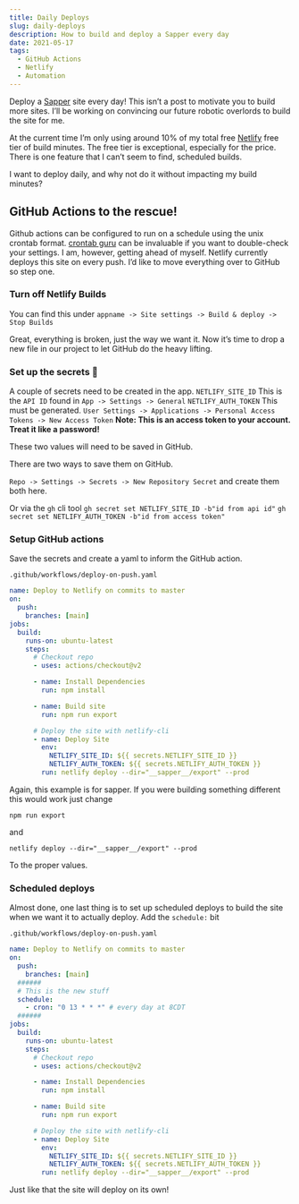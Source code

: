 ```yaml
---
title: Daily Deploys
slug: daily-deploys
description: How to build and deploy a Sapper every day
date: 2021-05-17
tags:
  - GitHub Actions
  - Netlify
  - Automation
---
```


Deploy a [Sapper][1] site every day! This isn’t a post to motivate you to build more sites. I’ll be working on convincing our future robotic overlords to build the site for me.

At the current time I’m only using around 10% of my total free [Netlify][2] free tier of build minutes. The free tier is exceptional, especially for the price. There is one feature that I can’t seem to find, scheduled builds.

I want to deploy daily, and why not do it without impacting my build minutes?

## GitHub Actions to the rescue!

Github actions can be configured to run on a schedule using the unix crontab format. [crontab guru][3] can be invaluable if you want to double-check your settings. I am, however, getting ahead of myself. Netlify currently deploys this site on every push. I’d like to move everything over to GitHub so step one.

### Turn off Netlify Builds

You can find this under `appname -> Site settings -> Build & deploy -> Stop Builds`

Great, everything is broken, just the way we want it. Now it’s time to drop a new file in our project to let GitHub do the heavy lifting.

### Set up the secrets 🤫

A couple of secrets need to be created in the app.
`NETLIFY_SITE_ID` This is the `API ID` found in `App -> Settings -> General`
`NETLIFY_AUTH_TOKEN` This must be generated. `User Settings -> Applications -> Personal Access Tokens -> New Access Token`
**Note: This is an access token to your account. Treat it like a password!**

These two values will need to be saved in GitHub.

There are two ways to save them on GitHub.

`Repo -> Settings -> Secrets -> New Repository Secret` and create them both here.

Or via the `gh` cli tool
`gh secret set NETLIFY_SITE_ID -b"id from api id"`
`gh secret set NETLIFY_AUTH_TOKEN -b"id from access token"`

### Setup GitHub actions

Save the secrets and create a yaml to inform the GitHub action.

`.github/workflows/deploy-on-push.yaml`

```yaml
name: Deploy to Netlify on commits to master
on:
  push:
    branches: [main]
jobs:
  build:
    runs-on: ubuntu-latest
    steps:
      # Checkout repo
      - uses: actions/checkout@v2

      - name: Install Dependencies
        run: npm install

      - name: Build site
        run: npm run export

      # Deploy the site with netlify-cli
      - name: Deploy Site
        env:
          NETLIFY_SITE_ID: ${{ secrets.NETLIFY_SITE_ID }}
          NETLIFY_AUTH_TOKEN: ${{ secrets.NETLIFY_AUTH_TOKEN }}
        run: netlify deploy --dir="__sapper__/export" --prod
```

Again, this example is for sapper. If you were building something different this would work just change

`npm run export`

and

`netlify deploy --dir="__sapper__/export" --prod`

To the proper values.

### Scheduled deploys

Almost done, one last thing is to set up scheduled deploys to build the site when we want it to actually deploy.
Add the `schedule:` bit

`.github/workflows/deploy-on-push.yaml`

```yaml
name: Deploy to Netlify on commits to master
on:
  push:
    branches: [main]
  ######
  # This is the new stuff
  schedule:
    - cron: "0 13 * * *" # every day at 8CDT
  ######
jobs:
  build:
    runs-on: ubuntu-latest
    steps:
      # Checkout repo
      - uses: actions/checkout@v2

      - name: Install Dependencies
        run: npm install

      - name: Build site
        run: npm run export

      # Deploy the site with netlify-cli
      - name: Deploy Site
        env:
          NETLIFY_SITE_ID: ${{ secrets.NETLIFY_SITE_ID }}
          NETLIFY_AUTH_TOKEN: ${{ secrets.NETLIFY_AUTH_TOKEN }}
        run: netlify deploy --dir="__sapper__/export" --prod
```

Just like that the site will deploy on its own!

[1]: https://sapper.svelte.dev
[2]: https://www.netlify.com/pricing/
[3]: https://crontab.guru
